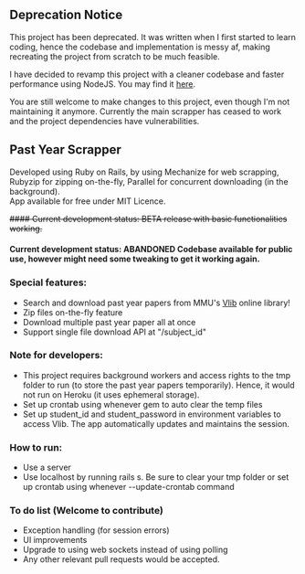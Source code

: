 ## Deprecation Notice
This project has been deprecated. It was written when I first started to learn coding, hence the codebase and implementation is messy af, making recreating the project from scratch to be much feasible.

I have decided to revamp this project with a cleaner codebase and faster performance using NodeJS. You may find it [here](https://github.com/dannyongtey/past-year-backend).

You are still welcome to make changes to this project, even though I'm not maintaining it anymore. Currently the main scrapper has ceased to work and the project dependencies have vulnerabilities.

## Past Year Scrapper

Developed using Ruby on Rails, by using Mechanize for web scrapping, Rubyzip for zipping on-the-fly, Parallel for concurrent downloading (in the background).  
App available for free under MIT Licence.

<del>#### Current development status: BETA release with basic functionalities working. </del>

#### Current development status: ABANDONED Codebase available for public use, however might need some tweaking to get it working again.

### Special features:

* Search and download past year papers from MMU's [Vlib](vlib.mmu.edu.my) online library!
* Zip files on-the-fly feature
* Download multiple past year paper all at once
* Support single file download API at "/subject_id" 

### Note for developers:

* This project requires background workers and access rights to the tmp folder to run (to store the past year papers temporarily). Hence, it would not run on Heroku (it uses ephemeral storage).
* Set up crontab using whenever gem to auto clear the temp files
* Set up student_id and student_password in environment variables to access Vlib. The app automatically updates and maintains the session.

### How to run:
* Use a server
* Use localhost by running rails s. Be sure to clear your tmp folder or set up crontab using whenever --update-crontab command

### To do list (Welcome to contribute)

* Exception handling (for session errors)
* UI improvements
* Upgrade to using web sockets instead of using polling
* Any other relevant pull requests would be accepted.



